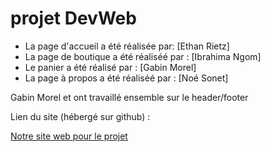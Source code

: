# projet DevWeb

- La page d'accueil a été réalisée par: [Ethan Rietz]
- La page  de boutique a été réaliséé par : [Ibrahima Ngom]
- Le  panier a été réalisé par : [Gabin Morel]
- La page à propos a été réaliséé par : [Noé Sonet]

Gabin Morel et   ont travaillé ensemble sur le header/footer

Lien du site (hébergé sur github) : 


[Notre site web pour le projet](https://noe-sonet.github.io/projet-html/) 
